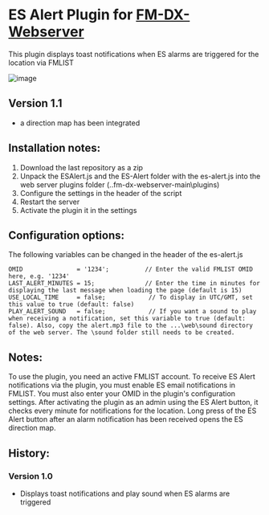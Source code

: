 # ES Alert Plugin for [FM-DX-Webserver](https://github.com/NoobishSVK/fm-dx-webserver)

This plugin displays toast notifications when ES alarms are triggered for the location via FMLIST

![image](https://github.com/user-attachments/assets/dc137035-6a96-453f-b6e2-30818a277990)


## Version 1.1 

- a direction map has been integrated

## Installation notes:

1. 	Download the last repository as a zip
2.	Unpack the ESAlert.js and the ES-Alert folder with the es-alert.js into the web server plugins folder (..fm-dx-webserver-main\plugins)
3.  Configure the settings in the header of the script
4. 	Restart the server
5. 	Activate the plugin it in the settings

## Configuration options:

The following variables can be changed in the header of the es-alert.js

	OMID               = '1234';          // Enter the valid FMLIST OMID here, e.g. '1234'
	LAST_ALERT_MINUTES = 15;              // Enter the time in minutes for displaying the last message when loading the page (default is 15)
	USE_LOCAL_TIME     = false;            // To display in UTC/GMT, set this value to true (default: false)
	PLAY_ALERT_SOUND   = false;            // If you want a sound to play when receiving a notification, set this variable to true (default: false). Also, copy the alert.mp3 file to the ...\web\sound directory of the web server. The \sound folder still needs to be created.

## Notes: 

To use the plugin, you need an active FMLIST account. To receive ES Alert notifications via the plugin, you must enable ES email notifications in FMLIST. You must also enter your OMID in the plugin's configuration settings. After activating the plugin as an admin using the ES Alert button, it checks every minute for notifications for the location. Long press of the ES Alert button after an alarm notification has been received opens the ES direction map.

## History:

### Version 1.0 

- Displays toast notifications and play sound when ES alarms are triggered
